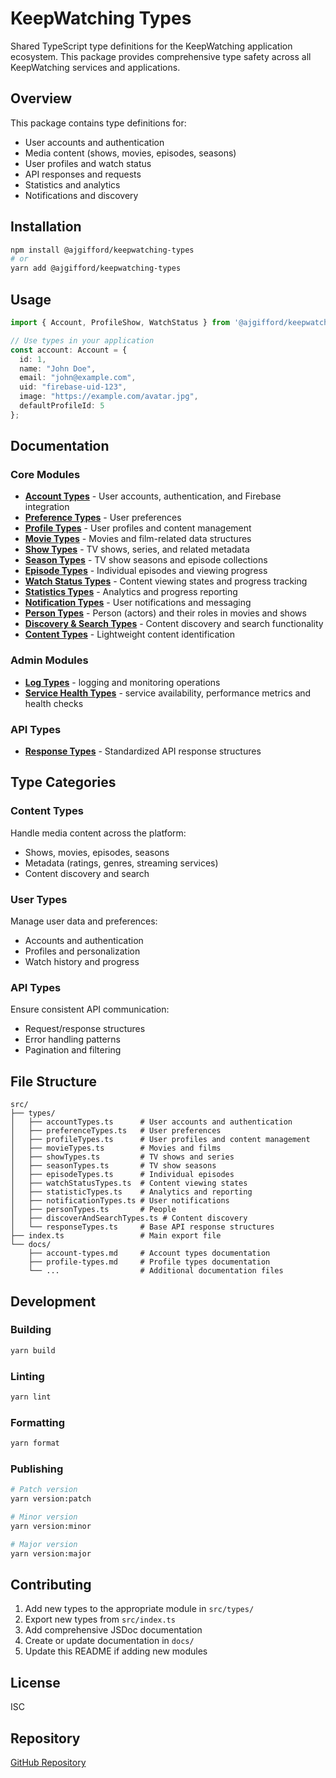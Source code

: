 # KeepWatching Types

Shared TypeScript type definitions for the KeepWatching application ecosystem. This package provides comprehensive type safety across all KeepWatching services and applications.

## Overview

This package contains type definitions for:
- User accounts and authentication
- Media content (shows, movies, episodes, seasons)
- User profiles and watch status
- API responses and requests
- Statistics and analytics
- Notifications and discovery

## Installation

```bash
npm install @ajgifford/keepwatching-types
# or
yarn add @ajgifford/keepwatching-types
```

## Usage

```typescript
import { Account, ProfileShow, WatchStatus } from '@ajgifford/keepwatching-types';

// Use types in your application
const account: Account = {
  id: 1,
  name: "John Doe",
  email: "john@example.com",
  uid: "firebase-uid-123",
  image: "https://example.com/avatar.jpg",
  defaultProfileId: 5
};
```

## Documentation

### Core Modules

- **[Account Types](./docs/account-types.md)** - User accounts, authentication, and Firebase integration
- **[Preference Types](./docs/preference-types.md)** - User preferences
- **[Profile Types](./docs/profile-types.md)** - User profiles and content management
- **[Movie Types](./docs/movie-types.md)** - Movies and film-related data structures
- **[Show Types](./docs/show-types.md)** - TV shows, series, and related metadata
- **[Season Types](./docs/season-types.md)** - TV show seasons and episode collections
- **[Episode Types](./docs/episode-types.md)** - Individual episodes and viewing progress
- **[Watch Status Types](./docs/watch-status-types.md)** - Content viewing states and progress tracking
- **[Statistics Types](./docs/statistics-types.md)** - Analytics and progress reporting
- **[Notification Types](./docs/notification-types.md)** - User notifications and messaging
- **[Person Types](./docs/person-types.md)** - Person (actors) and their roles in movies and shows
- **[Discovery & Search Types](./docs/discover-search-types.md)** - Content discovery and search functionality
- **[Content Types](./docs/content-types.md)** - Lightweight content identification

### Admin Modules

- **[Log Types](./docs/log-types.md)** - logging and monitoring operations
- **[Service Health Types](./docs/log-types.md)** - service availability, performance metrics and health checks


### API Types

- **[Response Types](./docs/response-types.md)** - Standardized API response structures

## Type Categories

### Content Types
Handle media content across the platform:
- Shows, movies, episodes, seasons
- Metadata (ratings, genres, streaming services)
- Content discovery and search

### User Types
Manage user data and preferences:
- Accounts and authentication
- Profiles and personalization
- Watch history and progress

### API Types
Ensure consistent API communication:
- Request/response structures
- Error handling patterns
- Pagination and filtering

## File Structure

```
src/
├── types/
│   ├── accountTypes.ts      # User accounts and authentication
│   ├── preferenceTypes.ts   # User preferences
│   ├── profileTypes.ts      # User profiles and content management
│   ├── movieTypes.ts        # Movies and films
│   ├── showTypes.ts         # TV shows and series
│   ├── seasonTypes.ts       # TV show seasons
│   ├── episodeTypes.ts      # Individual episodes
│   ├── watchStatusTypes.ts  # Content viewing states
│   ├── statisticTypes.ts    # Analytics and reporting
│   ├── notificationTypes.ts # User notifications
│   ├── personTypes.ts       # People
│   ├── discoverAndSearchTypes.ts # Content discovery
│   └── responseTypes.ts     # Base API response structures
├── index.ts                 # Main export file
└── docs/
    ├── account-types.md     # Account types documentation
    ├── profile-types.md     # Profile types documentation
    └── ...                  # Additional documentation files
```

## Development

### Building

```bash
yarn build
```

### Linting

```bash
yarn lint
```

### Formatting

```bash
yarn format
```

### Publishing

```bash
# Patch version
yarn version:patch

# Minor version
yarn version:minor

# Major version
yarn version:major
```

## Contributing

1. Add new types to the appropriate module in `src/types/`
2. Export new types from `src/index.ts`
3. Add comprehensive JSDoc documentation
4. Create or update documentation in `docs/`
5. Update this README if adding new modules

## License

ISC

## Repository

[GitHub Repository](https://github.com/ajgifford/keepwatching-types)